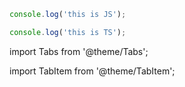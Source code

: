```js tab
console.log('this is JS');
```

```ts tab
console.log('this is TS');
```

import Tabs from '@theme/Tabs';

import TabItem from '@theme/TabItem';
